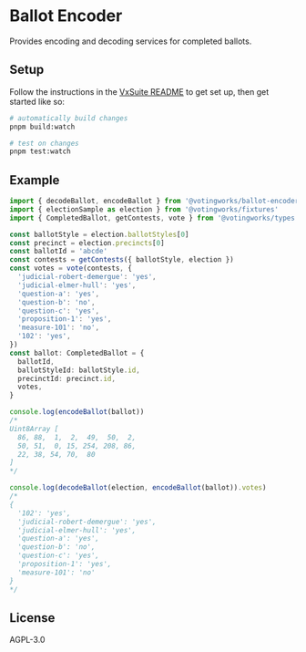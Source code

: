 # Ballot Encoder

Provides encoding and decoding services for completed ballots.

## Setup

Follow the instructions in the [VxSuite README](../../README.md) to get set up,
then get started like so:

```sh
# automatically build changes
pnpm build:watch

# test on changes
pnpm test:watch
```

## Example

```ts
import { decodeBallot, encodeBallot } from '@votingworks/ballot-encoder'
import { electionSample as election } from '@votingworks/fixtures'
import { CompletedBallot, getContests, vote } from '@votingworks/types'

const ballotStyle = election.ballotStyles[0]
const precinct = election.precincts[0]
const ballotId = 'abcde'
const contests = getContests({ ballotStyle, election })
const votes = vote(contests, {
  'judicial-robert-demergue': 'yes',
  'judicial-elmer-hull': 'yes',
  'question-a': 'yes',
  'question-b': 'no',
  'question-c': 'yes',
  'proposition-1': 'yes',
  'measure-101': 'no',
  '102': 'yes',
})
const ballot: CompletedBallot = {
  ballotId,
  ballotStyleId: ballotStyle.id,
  precinctId: precinct.id,
  votes,
}

console.log(encodeBallot(ballot))
/*
Uint8Array [
  86, 88,  1,  2,  49,  50,  2,
  50, 51,  0, 15, 254, 208, 86,
  22, 38, 54, 70,  80
]
*/

console.log(decodeBallot(election, encodeBallot(ballot)).votes)
/*
{
  '102': 'yes',
  'judicial-robert-demergue': 'yes',
  'judicial-elmer-hull': 'yes',
  'question-a': 'yes',
  'question-b': 'no',
  'question-c': 'yes',
  'proposition-1': 'yes',
  'measure-101': 'no'
}
*/
```

## License

AGPL-3.0
